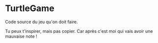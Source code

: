 # TurtleGame

Code source du jeu qu'on doit faire.

Tu peux t'inspirer, mais pas copier. Car après c'est moi qui vais avoir une mauvaise note !

